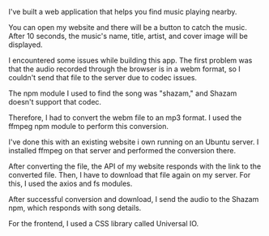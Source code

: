 I've built a web application that helps you find music playing nearby. 

You can open my website and there will be a button to catch the music. After 10 seconds, the music's name, title, artist, and cover image will be displayed.

I encountered some issues while building this app. The first problem was that the audio recorded through the browser is in a webm format, so I couldn't send that file to the server due to codec issues. 

The npm module I used to find the song was "shazam," and Shazam doesn't support that codec. 

Therefore, I had to convert the webm file to an mp3 format. I used the ffmpeg npm module to perform this conversion. 

I've done this with an existing website i own running on an Ubuntu server. I installed ffmpeg on that server and performed the conversion there. 

After converting the file, the API of my website responds with the link to the converted file. Then, I have to download that file again on my server. For this, I used the axios and fs modules. 

After successful conversion and download, I send the audio to the Shazam npm, which responds with song details. 

For the frontend, I used a CSS library called Universal IO.
